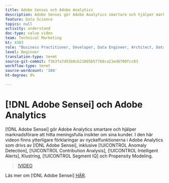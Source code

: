 ```yaml
---
title: Adobe Sensei och Adobe Analytics
description: Adobe Sensei gör Adobe Analytics smartare och hjälper marknadsförare att hitta meningsfulla insikter om sina kunder. I den här videon finns ytterligare förklaringar av de viktigaste funktionerna i Adobe Analytics som drivs av Adobe Sensei, inklusive avvikelseidentifiering, bidragsanalys, intelligenta aviseringar, klustring, segmentanalys och benägenhetsmodellering.
feature: Data Science
topics: null
activity: understand
doc-type: value video
team: Technical Marketing
kt: 4383
role: "Business Practitioner, Developer, Data Engineer, Architect, Data Architect, Administrator, Leader"
level: Beginner
translation-type: tm+mt
source-git-commit: f3b3fa7d91b0cb21005b57768ca23ed6700fcc03
workflow-type: tm+mt
source-wordcount: '104'
ht-degree: 0%

---
```



# [!DNL Adobe Sensei] och Adobe Analytics

[!DNL Adobe Sensei] gör Adobe Analytics smartare och hjälper marknadsförare att hitta meningsfulla insikter om sina kunder. I den här videon finns ytterligare förklaringar av nyckelfunktionerna i Adobe Analytics som drivs av [!DNL Adobe Sensei], inklusive [!UICONTROL Anomaly Detection], [!UICONTROL Contribution Analysis], [!UICONTROL Intelligent Alerts], Klustring, [!UICONTROL Segment IQ] och Propensity Modeling.

>[!VIDEO](https://video.tv.adobe.com/v/31500/?quality=12)

Läs mer om [!DNL Adobe Sensei] [HÄR](https://www.adobe.com/sensei.html).
